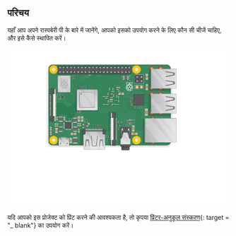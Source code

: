 ## परिचय

यहाँ आप अपने रास्पबेरी पी के बारे में जानेंगे, आपको इसको उपयोग करने के लिए कौन सी चीजें चाहिए, और इसे कैसे स्थापित करें।

![पाई को प्लग करें](images/pi-plug-in.gif)

यदि आपको इस प्रोजेक्ट को प्रिंट करने की आवश्यकता है, तो कृपया [प्रिंटर-अनुकूल संस्करण](https://projects.raspberrypi.org/en/projects/aspberry-pi-setting-up/print){: target = "_ blank"} का उपयोग करें।